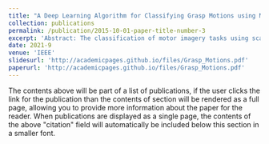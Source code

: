 ```yaml
---
title: "A Deep Learning Algorithm for Classifying Grasp Motions using Multi-session EEG Recordings"
collection: publications
permalink: /publication/2015-10-01-paper-title-number-3
excerpt: 'Abstract: The classification of motor imagery tasks using scalp EEG signals is a complicated procedure in BCI especially when the task comprises multiple gestures of the same hand. In this paper, we present a classification method to distinguish three grasp motion classes (cylindrical, spherical, and lumbrical) of one hand over two-day training sessions in 15 subjects in a public dataset. We have developed Two ensemble methods consisting of (anomaly detection + fully connected neural network) and (anomaly detection + convolutional neural network) to classify grasp motion and have achieved more than 80 percent classification accuracy in 3 subjects and an average accuracy of 57 percent among the full cohort. Our results confirm the possibility of utilizing neural networks to decode motor movement intentions from scalp EEG in a complicated task.'
date: 2021-9
venue: 'IEEE'
slidesurl: 'http://academicpages.github.io/files/Grasp_Motions.pdf'
paperurl: 'http://academicpages.github.io/files/Grasp_Motions.pdf'
---
```


The contents above will be part of a list of publications, if the user clicks the link for the publication than the contents of section will be rendered as a full page, allowing you to provide more information about the paper for the reader. When publications are displayed as a single page, the contents of the above "citation" field will automatically be included below this section in a smaller font.
